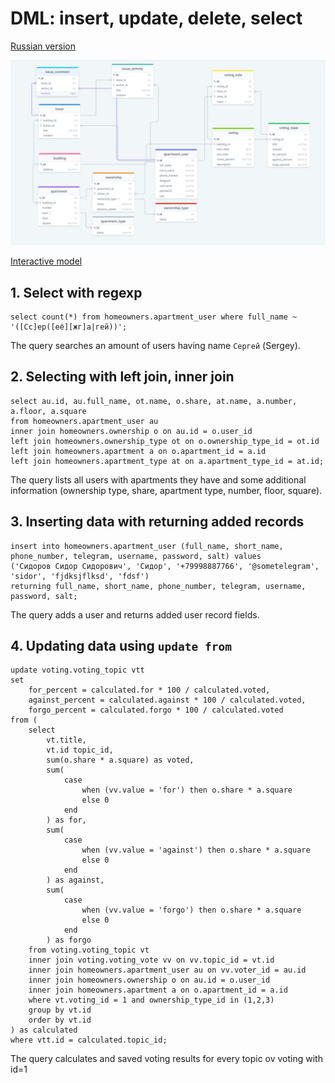 # DML: insert, update, delete, select

[Russian version](README_ru.md)

![Database model](database-model-09.png)

[Interactive model](https://drawsql.app/community-services/diagrams/community-of-building-owners/)

## 1. Select with regexp
```postgresql
select count(*) from homeowners.apartment_user where full_name ~ '([Сс]ер([её][жг]а|гей))';
```
The query searches an amount of users having name `Сергей` (Sergey).

## 2. Selecting with left join, inner join
```postgresql
select au.id, au.full_name, ot.name, o.share, at.name, a.number, a.floor, a.square
from homeowners.apartment_user au
inner join homeowners.ownership o on au.id = o.user_id
left join homeowners.ownership_type ot on o.ownership_type_id = ot.id
left join homeowners.apartment a on o.apartment_id = a.id
left join homeowners.apartment_type at on a.apartment_type_id = at.id;
```
The query lists all users with apartments they have and some additional information (ownership type, share, apartment type, number, floor, square).

## 3. Inserting data with returning added records
```postgresql
insert into homeowners.apartment_user (full_name, short_name, phone_number, telegram, username, password, salt) values 
('Сидоров Сидор Сидорович', 'Сидор', '+79998887766', '@sometelegram', 'sidor', 'fjdksjflksd', 'fdsf')   
returning full_name, short_name, phone_number, telegram, username, password, salt;
```
The query adds a user and returns added user record fields.

## 4. Updating data using `update from`
```postgresql
update voting.voting_topic vtt
set
    for_percent = calculated.for * 100 / calculated.voted,
    against_percent = calculated.against * 100 / calculated.voted,
    forgo_percent = calculated.forgo * 100 / calculated.voted
from (
    select
        vt.title,
        vt.id topic_id,
        sum(o.share * a.square) as voted,
        sum(
            case
                when (vv.value = 'for') then o.share * a.square
                else 0
            end
        ) as for,
        sum(
            case
                when (vv.value = 'against') then o.share * a.square
                else 0
            end
        ) as against,
        sum(
            case
                when (vv.value = 'forgo') then o.share * a.square
                else 0
            end
        ) as forgo
    from voting.voting_topic vt
    inner join voting.voting_vote vv on vv.topic_id = vt.id
    inner join homeowners.apartment_user au on vv.voter_id = au.id
    inner join homeowners.ownership o on au.id = o.user_id
    inner join homeowners.apartment a on o.apartment_id = a.id
    where vt.voting_id = 1 and ownership_type_id in (1,2,3)
    group by vt.id
    order by vt.id
) as calculated
where vtt.id = calculated.topic_id;
```
The query calculates and saved voting results for every topic ov voting with id=1
